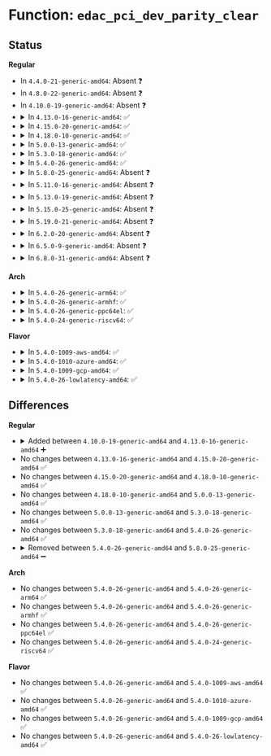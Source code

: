# Function: <code>edac_pci_dev_parity_clear</code>

## Status
<b>Regular</b>
<ul>
<li>
In <code>4.4.0-21-generic-amd64</code>: Absent ❓
</li>
<li>
In <code>4.8.0-22-generic-amd64</code>: Absent ❓
</li>
<li>
In <code>4.10.0-19-generic-amd64</code>: Absent ❓
</li>
<li>
<details>
<summary>In <code>4.13.0-16-generic-amd64</code>: ✅</summary>

```c
void edac_pci_dev_parity_clear(struct pci_dev * dev)
```

```json
{
  "name": "edac_pci_dev_parity_clear",
  "collision_type": "Unique Static",
  "inline_type": "No",
  "funcs": [
    {
      "addr": 18446744071586579168,
      "name": "edac_pci_dev_parity_clear",
      "external": false,
      "loc": "drivers/edac/edac_pci_sysfs.c:509",
      "file": "drivers/edac/edac_pci_sysfs.c",
      "inline": "seen, unknown",
      "caller_inline": [],
      "caller_func": [
        "drivers/edac/edac_pci_sysfs.c:edac_pci_clear_parity_errors"
      ]
    }
  ],
  "symbols": [
    {
      "addr": 18446744071586579168,
      "name": "edac_pci_dev_parity_clear",
      "section": ".text",
      "bind": "STB_LOCAL",
      "size": 109
    }
  ]
}
```
</details>
</li>
<li>
<details>
<summary>In <code>4.15.0-20-generic-amd64</code>: ✅</summary>

```c
void edac_pci_dev_parity_clear(struct pci_dev * dev)
```

```json
{
  "name": "edac_pci_dev_parity_clear",
  "collision_type": "Unique Static",
  "inline_type": "No",
  "funcs": [
    {
      "addr": 18446744071587046256,
      "name": "edac_pci_dev_parity_clear",
      "external": false,
      "loc": "drivers/edac/edac_pci_sysfs.c:509",
      "file": "drivers/edac/edac_pci_sysfs.c",
      "inline": "seen, unknown",
      "caller_inline": [],
      "caller_func": [
        "drivers/edac/edac_pci_sysfs.c:edac_pci_clear_parity_errors"
      ]
    }
  ],
  "symbols": [
    {
      "addr": 18446744071587046256,
      "name": "edac_pci_dev_parity_clear",
      "section": ".text",
      "bind": "STB_LOCAL",
      "size": 109
    }
  ]
}
```
</details>
</li>
<li>
<details>
<summary>In <code>4.18.0-10-generic-amd64</code>: ✅</summary>

```c
void edac_pci_dev_parity_clear(struct pci_dev * dev)
```

```json
{
  "name": "edac_pci_dev_parity_clear",
  "collision_type": "Unique Static",
  "inline_type": "No",
  "funcs": [
    {
      "addr": 18446744071587344416,
      "name": "edac_pci_dev_parity_clear",
      "external": false,
      "loc": "drivers/edac/edac_pci_sysfs.c:509",
      "file": "drivers/edac/edac_pci_sysfs.c",
      "inline": "seen, unknown",
      "caller_inline": [],
      "caller_func": [
        "drivers/edac/edac_pci_sysfs.c:edac_pci_clear_parity_errors"
      ]
    }
  ],
  "symbols": [
    {
      "addr": 18446744071587344416,
      "name": "edac_pci_dev_parity_clear",
      "section": ".text",
      "bind": "STB_LOCAL",
      "size": 109
    }
  ]
}
```
</details>
</li>
<li>
<details>
<summary>In <code>5.0.0-13-generic-amd64</code>: ✅</summary>

```c
void edac_pci_dev_parity_clear(struct pci_dev * dev)
```

```json
{
  "name": "edac_pci_dev_parity_clear",
  "collision_type": "Unique Static",
  "inline_type": "No",
  "funcs": [
    {
      "addr": 18446744071587522576,
      "name": "edac_pci_dev_parity_clear",
      "external": false,
      "loc": "drivers/edac/edac_pci_sysfs.c:509",
      "file": "drivers/edac/edac_pci_sysfs.c",
      "inline": "seen, unknown",
      "caller_inline": [],
      "caller_func": [
        "drivers/edac/edac_pci_sysfs.c:edac_pci_clear_parity_errors"
      ]
    }
  ],
  "symbols": [
    {
      "addr": 18446744071587522576,
      "name": "edac_pci_dev_parity_clear",
      "section": ".text",
      "bind": "STB_LOCAL",
      "size": 109
    }
  ]
}
```
</details>
</li>
<li>
<details>
<summary>In <code>5.3.0-18-generic-amd64</code>: ✅</summary>

```c
void edac_pci_dev_parity_clear(struct pci_dev * dev)
```

```json
{
  "name": "edac_pci_dev_parity_clear",
  "collision_type": "Unique Static",
  "inline_type": "No",
  "funcs": [
    {
      "addr": 18446744071587796400,
      "name": "edac_pci_dev_parity_clear",
      "external": false,
      "loc": "drivers/edac/edac_pci_sysfs.c:509",
      "file": "drivers/edac/edac_pci_sysfs.c",
      "inline": "seen, unknown",
      "caller_inline": [],
      "caller_func": [
        "drivers/edac/edac_pci_sysfs.c:edac_pci_clear_parity_errors"
      ]
    }
  ],
  "symbols": [
    {
      "addr": 18446744071587796400,
      "name": "edac_pci_dev_parity_clear",
      "section": ".text",
      "bind": "STB_LOCAL",
      "size": 111
    }
  ]
}
```
</details>
</li>
<li>
<details>
<summary>In <code>5.4.0-26-generic-amd64</code>: ✅</summary>

```c
void edac_pci_dev_parity_clear(struct pci_dev * dev)
```

```json
{
  "name": "edac_pci_dev_parity_clear",
  "collision_type": "Unique Static",
  "inline_type": "No",
  "funcs": [
    {
      "addr": 18446744071588001120,
      "name": "edac_pci_dev_parity_clear",
      "external": false,
      "loc": "drivers/edac/edac_pci_sysfs.c:509",
      "file": "drivers/edac/edac_pci_sysfs.c",
      "inline": "seen, unknown",
      "caller_inline": [],
      "caller_func": [
        "drivers/edac/edac_pci_sysfs.c:edac_pci_clear_parity_errors"
      ]
    }
  ],
  "symbols": [
    {
      "addr": 18446744071588001120,
      "name": "edac_pci_dev_parity_clear",
      "section": ".text",
      "bind": "STB_LOCAL",
      "size": 111
    }
  ]
}
```
</details>
</li>
<li>
<details>
<summary>In <code>5.8.0-25-generic-amd64</code>: Absent ❓</summary>

```json
{
  "name": "edac_pci_dev_parity_clear",
  "collision_type": "Unique Static",
  "inline_type": "Full",
  "funcs": [
    {
      "addr": 18446744071588856219,
      "name": "edac_pci_dev_parity_clear",
      "external": false,
      "loc": "drivers/edac/edac_pci_sysfs.c:509",
      "file": "drivers/edac/edac_pci_sysfs.c",
      "inline": "not declared, inlined",
      "caller_inline": [
        "drivers/edac/edac_pci_sysfs.c:edac_pci_clear_parity_errors"
      ],
      "caller_func": []
    }
  ],
  "symbols": []
}
```
</details>
</li>
<li>
<details>
<summary>In <code>5.11.0-16-generic-amd64</code>: Absent ❓</summary>

```json
{
  "name": "edac_pci_dev_parity_clear",
  "collision_type": "Unique Static",
  "inline_type": "Full",
  "funcs": [
    {
      "addr": 18446744071588871371,
      "name": "edac_pci_dev_parity_clear",
      "external": false,
      "loc": "drivers/edac/edac_pci_sysfs.c:509",
      "file": "drivers/edac/edac_pci_sysfs.c",
      "inline": "not declared, inlined",
      "caller_inline": [
        "drivers/edac/edac_pci_sysfs.c:edac_pci_clear_parity_errors"
      ],
      "caller_func": []
    }
  ],
  "symbols": []
}
```
</details>
</li>
<li>
<details>
<summary>In <code>5.13.0-19-generic-amd64</code>: Absent ❓</summary>

```json
{
  "name": "edac_pci_dev_parity_clear",
  "collision_type": "Unique Static",
  "inline_type": "Full",
  "funcs": [
    {
      "addr": 18446744071588758187,
      "name": "edac_pci_dev_parity_clear",
      "external": false,
      "loc": "drivers/edac/edac_pci_sysfs.c:509",
      "file": "drivers/edac/edac_pci_sysfs.c",
      "inline": "not declared, inlined",
      "caller_inline": [
        "drivers/edac/edac_pci_sysfs.c:edac_pci_clear_parity_errors"
      ],
      "caller_func": []
    }
  ],
  "symbols": []
}
```
</details>
</li>
<li>
<details>
<summary>In <code>5.15.0-25-generic-amd64</code>: Absent ❓</summary>

```json
{
  "name": "edac_pci_dev_parity_clear",
  "collision_type": "Unique Static",
  "inline_type": "Full",
  "funcs": [
    {
      "addr": 18446744071589449643,
      "name": "edac_pci_dev_parity_clear",
      "external": false,
      "loc": "drivers/edac/edac_pci_sysfs.c:509",
      "file": "drivers/edac/edac_pci_sysfs.c",
      "inline": "not declared, inlined",
      "caller_inline": [
        "drivers/edac/edac_pci_sysfs.c:edac_pci_clear_parity_errors"
      ],
      "caller_func": []
    }
  ],
  "symbols": []
}
```
</details>
</li>
<li>
<details>
<summary>In <code>5.19.0-21-generic-amd64</code>: Absent ❓</summary>

```json
{
  "name": "edac_pci_dev_parity_clear",
  "collision_type": "Unique Static",
  "inline_type": "Full",
  "funcs": [
    {
      "addr": 18446744071590928777,
      "name": "edac_pci_dev_parity_clear",
      "external": false,
      "loc": "drivers/edac/edac_pci_sysfs.c:511",
      "file": "drivers/edac/edac_pci_sysfs.c",
      "inline": "not declared, inlined",
      "caller_inline": [
        "drivers/edac/edac_pci_sysfs.c:edac_pci_clear_parity_errors",
        "drivers/edac/edac_pci_sysfs.c:edac_pci_clear_parity_errors"
      ],
      "caller_func": []
    }
  ],
  "symbols": []
}
```
</details>
</li>
<li>
<details>
<summary>In <code>6.2.0-20-generic-amd64</code>: Absent ❓</summary>

```json
{
  "name": "edac_pci_dev_parity_clear",
  "collision_type": "Unique Static",
  "inline_type": "Full",
  "funcs": [
    {
      "addr": 18446744071592629705,
      "name": "edac_pci_dev_parity_clear",
      "external": false,
      "loc": "drivers/edac/edac_pci_sysfs.c:511",
      "file": "drivers/edac/edac_pci_sysfs.c",
      "inline": "not declared, inlined",
      "caller_inline": [
        "drivers/edac/edac_pci_sysfs.c:edac_pci_clear_parity_errors",
        "drivers/edac/edac_pci_sysfs.c:edac_pci_clear_parity_errors"
      ],
      "caller_func": []
    }
  ],
  "symbols": []
}
```
</details>
</li>
<li>
<details>
<summary>In <code>6.5.0-9-generic-amd64</code>: Absent ❓</summary>

```json
{
  "name": "edac_pci_dev_parity_clear",
  "collision_type": "Unique Static",
  "inline_type": "Full",
  "funcs": [
    {
      "addr": 18446744071593060361,
      "name": "edac_pci_dev_parity_clear",
      "external": false,
      "loc": "drivers/edac/edac_pci_sysfs.c:515",
      "file": "drivers/edac/edac_pci_sysfs.c",
      "inline": "not declared, inlined",
      "caller_inline": [
        "drivers/edac/edac_pci_sysfs.c:edac_pci_clear_parity_errors",
        "drivers/edac/edac_pci_sysfs.c:edac_pci_clear_parity_errors"
      ],
      "caller_func": []
    }
  ],
  "symbols": []
}
```
</details>
</li>
<li>
<details>
<summary>In <code>6.8.0-31-generic-amd64</code>: Absent ❓</summary>

```json
{
  "name": "edac_pci_dev_parity_clear",
  "collision_type": "Unique Static",
  "inline_type": "Full",
  "funcs": [
    {
      "addr": 18446744071593812249,
      "name": "edac_pci_dev_parity_clear",
      "external": false,
      "loc": "drivers/edac/edac_pci_sysfs.c:515",
      "file": "drivers/edac/edac_pci_sysfs.c",
      "inline": "not declared, inlined",
      "caller_inline": [
        "drivers/edac/edac_pci_sysfs.c:edac_pci_clear_parity_errors",
        "drivers/edac/edac_pci_sysfs.c:edac_pci_clear_parity_errors"
      ],
      "caller_func": []
    }
  ],
  "symbols": []
}
```
</details>
</li>
</ul>
<b>Arch</b>
<ul>
<li>
<details>
<summary>In <code>5.4.0-26-generic-arm64</code>: ✅</summary>

```c
void edac_pci_dev_parity_clear(struct pci_dev * dev)
```

```json
{
  "name": "edac_pci_dev_parity_clear",
  "collision_type": "Unique Static",
  "inline_type": "No",
  "funcs": [
    {
      "addr": 18446603336501247000,
      "name": "edac_pci_dev_parity_clear",
      "external": false,
      "loc": "drivers/edac/edac_pci_sysfs.c:509",
      "file": "drivers/edac/edac_pci_sysfs.c",
      "inline": "seen, unknown",
      "caller_inline": [],
      "caller_func": [
        "drivers/edac/edac_pci_sysfs.c:edac_pci_clear_parity_errors"
      ]
    }
  ],
  "symbols": [
    {
      "addr": 18446603336501247000,
      "name": "edac_pci_dev_parity_clear",
      "section": ".text",
      "bind": "STB_LOCAL",
      "size": 132
    }
  ]
}
```
</details>
</li>
<li>
<details>
<summary>In <code>5.4.0-26-generic-armhf</code>: ✅</summary>

```c
void edac_pci_dev_parity_clear(struct pci_dev * dev)
```

```json
{
  "name": "edac_pci_dev_parity_clear",
  "collision_type": "Unique Static",
  "inline_type": "No",
  "funcs": [
    {
      "addr": 3233750204,
      "name": "edac_pci_dev_parity_clear",
      "external": false,
      "loc": "drivers/edac/edac_pci_sysfs.c:509",
      "file": "drivers/edac/edac_pci_sysfs.c",
      "inline": "seen, unknown",
      "caller_inline": [],
      "caller_func": [
        "drivers/edac/edac_pci_sysfs.c:edac_pci_clear_parity_errors"
      ]
    }
  ],
  "symbols": [
    {
      "addr": 3233750204,
      "name": "edac_pci_dev_parity_clear",
      "section": ".text",
      "bind": "STB_LOCAL",
      "size": 136
    }
  ]
}
```
</details>
</li>
<li>
<details>
<summary>In <code>5.4.0-26-generic-ppc64el</code>: ✅</summary>

```c
void edac_pci_dev_parity_clear(struct pci_dev * dev)
```

```json
{
  "name": "edac_pci_dev_parity_clear",
  "collision_type": "Unique Static",
  "inline_type": "No",
  "funcs": [
    {
      "addr": 13835058055294782320,
      "name": "edac_pci_dev_parity_clear",
      "external": false,
      "loc": "drivers/edac/edac_pci_sysfs.c:509",
      "file": "drivers/edac/edac_pci_sysfs.c",
      "inline": "seen, unknown",
      "caller_inline": [],
      "caller_func": [
        "drivers/edac/edac_pci_sysfs.c:edac_pci_clear_parity_errors"
      ]
    }
  ],
  "symbols": [
    {
      "addr": 13835058055294782320,
      "name": "edac_pci_dev_parity_clear",
      "section": ".text",
      "bind": "STB_LOCAL",
      "size": 168
    }
  ]
}
```
</details>
</li>
<li>
<details>
<summary>In <code>5.4.0-24-generic-riscv64</code>: ✅</summary>

```c
void edac_pci_dev_parity_clear(struct pci_dev * dev)
```

```json
{
  "name": "edac_pci_dev_parity_clear",
  "collision_type": "Unique Static",
  "inline_type": "No",
  "funcs": [
    {
      "addr": 18446743936277939858,
      "name": "edac_pci_dev_parity_clear",
      "external": false,
      "loc": "drivers/edac/edac_pci_sysfs.c:509",
      "file": "drivers/edac/edac_pci_sysfs.c",
      "inline": "seen, unknown",
      "caller_inline": [],
      "caller_func": [
        "drivers/edac/edac_pci_sysfs.c:edac_pci_clear_parity_errors"
      ]
    }
  ],
  "symbols": [
    {
      "addr": 18446743936277939858,
      "name": "edac_pci_dev_parity_clear",
      "section": ".text",
      "bind": "STB_LOCAL",
      "size": 96
    }
  ]
}
```
</details>
</li>
</ul>
<b>Flavor</b>
<ul>
<li>
<details>
<summary>In <code>5.4.0-1009-aws-amd64</code>: ✅</summary>

```c
void edac_pci_dev_parity_clear(struct pci_dev * dev)
```

```json
{
  "name": "edac_pci_dev_parity_clear",
  "collision_type": "Unique Static",
  "inline_type": "No",
  "funcs": [
    {
      "addr": 18446744071587632096,
      "name": "edac_pci_dev_parity_clear",
      "external": false,
      "loc": "drivers/edac/edac_pci_sysfs.c:509",
      "file": "drivers/edac/edac_pci_sysfs.c",
      "inline": "seen, unknown",
      "caller_inline": [],
      "caller_func": [
        "drivers/edac/edac_pci_sysfs.c:edac_pci_clear_parity_errors"
      ]
    }
  ],
  "symbols": [
    {
      "addr": 18446744071587632096,
      "name": "edac_pci_dev_parity_clear",
      "section": ".text",
      "bind": "STB_LOCAL",
      "size": 111
    }
  ]
}
```
</details>
</li>
<li>
<details>
<summary>In <code>5.4.0-1010-azure-amd64</code>: ✅</summary>

```c
void edac_pci_dev_parity_clear(struct pci_dev * dev)
```

```json
{
  "name": "edac_pci_dev_parity_clear",
  "collision_type": "Unique Static",
  "inline_type": "No",
  "funcs": [
    {
      "addr": 18446744071587400080,
      "name": "edac_pci_dev_parity_clear",
      "external": false,
      "loc": "drivers/edac/edac_pci_sysfs.c:509",
      "file": "drivers/edac/edac_pci_sysfs.c",
      "inline": "seen, unknown",
      "caller_inline": [],
      "caller_func": [
        "drivers/edac/edac_pci_sysfs.c:edac_pci_clear_parity_errors"
      ]
    }
  ],
  "symbols": [
    {
      "addr": 18446744071587400080,
      "name": "edac_pci_dev_parity_clear",
      "section": ".text",
      "bind": "STB_LOCAL",
      "size": 111
    }
  ]
}
```
</details>
</li>
<li>
<details>
<summary>In <code>5.4.0-1009-gcp-amd64</code>: ✅</summary>

```c
void edac_pci_dev_parity_clear(struct pci_dev * dev)
```

```json
{
  "name": "edac_pci_dev_parity_clear",
  "collision_type": "Unique Static",
  "inline_type": "No",
  "funcs": [
    {
      "addr": 18446744071587957264,
      "name": "edac_pci_dev_parity_clear",
      "external": false,
      "loc": "drivers/edac/edac_pci_sysfs.c:509",
      "file": "drivers/edac/edac_pci_sysfs.c",
      "inline": "seen, unknown",
      "caller_inline": [],
      "caller_func": [
        "drivers/edac/edac_pci_sysfs.c:edac_pci_clear_parity_errors"
      ]
    }
  ],
  "symbols": [
    {
      "addr": 18446744071587957264,
      "name": "edac_pci_dev_parity_clear",
      "section": ".text",
      "bind": "STB_LOCAL",
      "size": 111
    }
  ]
}
```
</details>
</li>
<li>
<details>
<summary>In <code>5.4.0-26-lowlatency-amd64</code>: ✅</summary>

```c
void edac_pci_dev_parity_clear(struct pci_dev * dev)
```

```json
{
  "name": "edac_pci_dev_parity_clear",
  "collision_type": "Unique Static",
  "inline_type": "No",
  "funcs": [
    {
      "addr": 18446744071588072608,
      "name": "edac_pci_dev_parity_clear",
      "external": false,
      "loc": "drivers/edac/edac_pci_sysfs.c:509",
      "file": "drivers/edac/edac_pci_sysfs.c",
      "inline": "seen, unknown",
      "caller_inline": [],
      "caller_func": [
        "drivers/edac/edac_pci_sysfs.c:edac_pci_clear_parity_errors"
      ]
    }
  ],
  "symbols": [
    {
      "addr": 18446744071588072608,
      "name": "edac_pci_dev_parity_clear",
      "section": ".text",
      "bind": "STB_LOCAL",
      "size": 111
    }
  ]
}
```
</details>
</li>
</ul>

## Differences
<b>Regular</b>
<ul>
<li>
<details>
<summary>Added between <code>4.10.0-19-generic-amd64</code> and <code>4.13.0-16-generic-amd64</code> ➕</summary>

```c
void edac_pci_dev_parity_clear(struct pci_dev * dev)
```
</details>
</li>
<li>
No changes between <code>4.13.0-16-generic-amd64</code> and <code>4.15.0-20-generic-amd64</code> ✅
</li>
<li>
No changes between <code>4.15.0-20-generic-amd64</code> and <code>4.18.0-10-generic-amd64</code> ✅
</li>
<li>
No changes between <code>4.18.0-10-generic-amd64</code> and <code>5.0.0-13-generic-amd64</code> ✅
</li>
<li>
No changes between <code>5.0.0-13-generic-amd64</code> and <code>5.3.0-18-generic-amd64</code> ✅
</li>
<li>
No changes between <code>5.3.0-18-generic-amd64</code> and <code>5.4.0-26-generic-amd64</code> ✅
</li>
<li>
<details>
<summary>Removed between <code>5.4.0-26-generic-amd64</code> and <code>5.8.0-25-generic-amd64</code> ➖</summary>

```c
void edac_pci_dev_parity_clear(struct pci_dev * dev)
```
</details>
</li>
</ul>
<b>Arch</b>
<ul>
<li>
No changes between <code>5.4.0-26-generic-amd64</code> and <code>5.4.0-26-generic-arm64</code> ✅
</li>
<li>
No changes between <code>5.4.0-26-generic-amd64</code> and <code>5.4.0-26-generic-armhf</code> ✅
</li>
<li>
No changes between <code>5.4.0-26-generic-amd64</code> and <code>5.4.0-26-generic-ppc64el</code> ✅
</li>
<li>
No changes between <code>5.4.0-26-generic-amd64</code> and <code>5.4.0-24-generic-riscv64</code> ✅
</li>
</ul>
<b>Flavor</b>
<ul>
<li>
No changes between <code>5.4.0-26-generic-amd64</code> and <code>5.4.0-1009-aws-amd64</code> ✅
</li>
<li>
No changes between <code>5.4.0-26-generic-amd64</code> and <code>5.4.0-1010-azure-amd64</code> ✅
</li>
<li>
No changes between <code>5.4.0-26-generic-amd64</code> and <code>5.4.0-1009-gcp-amd64</code> ✅
</li>
<li>
No changes between <code>5.4.0-26-generic-amd64</code> and <code>5.4.0-26-lowlatency-amd64</code> ✅
</li>
</ul>
